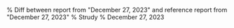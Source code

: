 % Diff between report from "December 27, 2023" and reference report from "December 27, 2023"
% Strudy
% December 27, 2023


